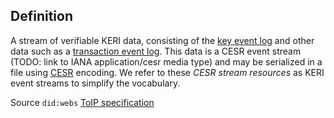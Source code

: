 ## Definition
A stream of verifiable KERI data, consisting of the [key event log](key-event-log) and other data such as a [transaction event log](transaction-event-log). This data is a CESR event stream (TODO: link to IANA application/cesr media type) and may be serialized in a file using [CESR](composable-event-streaming-representation) encoding. We refer to these _CESR stream resources_ as KERI event streams to simplify the vocabulary.

Source `did:webs` [ToIP specification](https://trustoverip.github.io/tswg-did-method-webs-specification/index.html)
